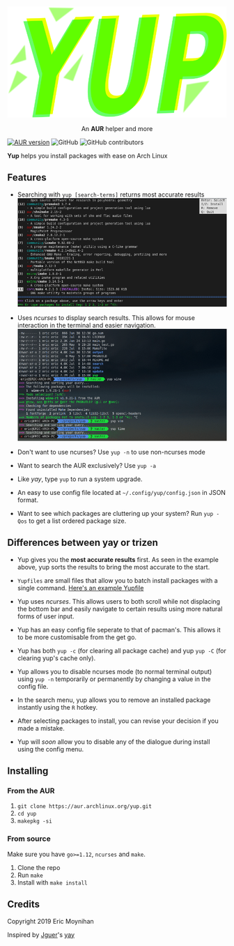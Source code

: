 <div align="center">
    <img src="assets/logo.svg" />
    <p>An <b>AUR</b> helper and more</p>
</div>

[![AUR version](https://img.shields.io/aur/version/yup.svg)](https://aur.archlinux.org/packages/yup/)
![GitHub](https://img.shields.io/github/license/ericm/yup.svg)
![GitHub contributors](https://img.shields.io/github/contributors/ericm/yup.svg)

**Yup** helps you install packages with ease on Arch Linux

## Features
- Searching with `yup [search-terms]` returns most accurate results
![](assets/scr1.png?raw=true)

- Uses *ncurses* to display search results. This allows for mouse interaction in the terminal and easier navigation.
![](assets/scr2.gif?raw=true)
- Don't want to use ncurses? Use `yup -n` to use non-ncurses mode

- Want to search the AUR exclusively? Use `yup -a`

- Like *yay*, type `yup` to run a system upgrade.

- An easy to use config file located at `~/.config/yup/config.json` in JSON format.

- Want to see which packages are cluttering up your system? Run `yup -Qos` to get a list ordered package size.

## Differences between yay or trizen
- Yup gives you the **most accurate results** first. As seen in the example above, yup sorts the results to bring the most accurate to the start.

- `Yupfiles` are small files that allow you to batch install packages with a single command. [Here's an example Yupfile](test.Yupfile)

- Yup uses *ncurses*. This allows users to both scroll while not displacing the bottom bar and easily navigate to certain results using more natural forms of user input.

- Yup has an easy config file seperate to that of pacman's. This allows it to be more customisable from the get go.

- Yup has both `yup -c` (for clearing all package cache) and yup `yup -C` (for clearing yup's cache only).

- Yup allows you to disable ncurses mode (to normal terminal output) using `yup -n` temporarily or permanently by changing a value in the config file.

- In the search menu, yup allows you to remove an installed package instantly using the `R` hotkey.

- After selecting packages to install, you can revise your decision if you made a mistake.

- Yup will *soon* allow you to disable any of the dialogue during install using the config menu.

## Installing
### From the AUR
1. `git clone https://aur.archlinux.org/yup.git`
2. `cd yup`
3. `makepkg -si`

### From source
Make sure you have `go>=1.12`, `ncurses` and `make`.
1. Clone the repo
2. Run `make`
3. Install with `make install`

## Credits
Copyright 2019 Eric Moynihan

Inspired by [Jguer](https://github.com/Jguer)'s [yay](https://github.com/Jguer/yay)
